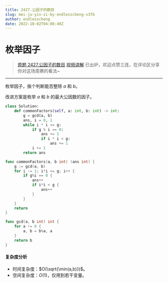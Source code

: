 ```yaml
---
title: 2427.公因子的数目
slug: mei-ju-yin-zi-by-endlesscheng-v3fb
author: endlesscheng
date: 2022-10-02T04:08:40Z
---
```

# 枚举因子
 
> [原题 2427.公因子的数目](https://leetcode.cn/problems/number-of-common-factors)
[视频讲解](https://www.bilibili.com/video/BV1kd4y1q7fC) 已出炉，欢迎点赞三连，在评论区分享你对这场周赛的看法~

---

枚举因子，挨个判断能否整除 $a$ 和 $b$。

改进方案是枚举 $a$ 和 $b$ 的最大公因数的因子。

```py [sol1-Python3]
class Solution:
    def commonFactors(self, a: int, b: int) -> int:
        g = gcd(a, b)
        ans, i = 0, 1
        while i * i <= g:
            if g % i == 0:
                ans += 1
                if i * i < g:
                    ans += 1
            i += 1
        return ans
```

```go [sol1-Go]
func commonFactors(a, b int) (ans int) {
	g := gcd(a, b)
	for i := 1; i*i <= g; i++ {
		if g%i == 0 {
			ans++
			if i*i < g {
				ans++
			}
		}
	}
	return
}

func gcd(a, b int) int {
	for a != 0 {
		a, b = b%a, a
	}
	return b
}
```

#### 复杂度分析

- 时间复杂度：$O(\sqrt{\min(a,b)})$。
- 空间复杂度：$O(1)$，仅用到若干变量。

